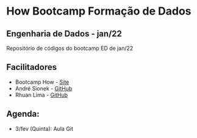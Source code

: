 # How Bootcamp Formação de Dados

## Engenharia de Dados - jan/22

Repositório de códigos do bootcamp ED de jan/22

## Facilitadores

* Bootcamp How - [Site](https://howedu.com.br/)
* André Sionek - [GitHub](https://github.com/andresionek91)
* Rhuan Lima - [GitHub](https://github.com/rhuanlima)

## Agenda:

- 3/fev (Quinta): Aula Git
